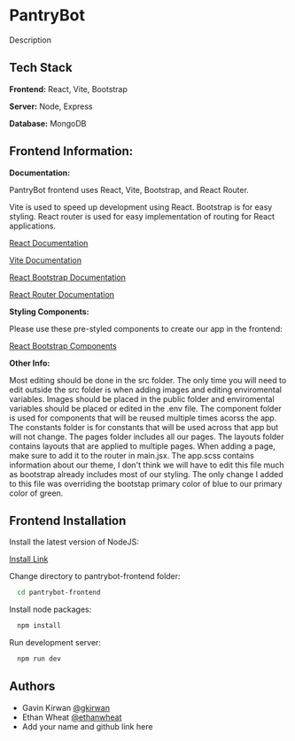 
# PantryBot


Description
## Tech Stack

**Frontend:** React, Vite, Bootstrap

**Server:** Node, Express

**Database:** MongoDB


## Frontend Information:

**Documentation:**

PantryBot frontend uses React, Vite, Bootstrap, and React Router.

Vite is used to speed up development using React. Bootstrap is for easy styling. React router is used for easy implementation of routing for React applications.

[React Documentation](https://react.dev/)

[Vite Documentation](https://vite.dev/)

[React Bootstrap Documentation](https://react-bootstrap.netlify.app/)

[React Router Documentation](https://reactrouter.com/en/main)

**Styling Components:**

Please use these pre-styled components to create our app in the frontend:

[React Bootstrap Components](https://react-bootstrap.netlify.app/docs/components/accordion)

**Other Info:**

Most editing should be done in the src folder. The only time you will need to edit outside the src folder is when adding images and editing enviromental variables. Images should be placed in the public folder and enviromental variables should be placed or edited in the .env file. The component folder is used for components that will be reused multiple times acorss the app. The constants folder is for constants that will be used across that app but will not change. The pages folder includes all our pages. The layouts folder contains layouts that are applied to multiple pages. When adding a page, make sure to add it to the router in main.jsx. The app.scss contains information about our theme, I don't think we will have to edit this file much as bootstrap already includes most of our styling. The only change I added to this file was overriding the bootstap primary color of blue to our primary color of green.

## Frontend Installation

Install the latest version of NodeJS:

[Install Link](https://nodejs.org/en)

Change directory to pantrybot-frontend folder:

```bash
  cd pantrybot-frontend
```

Install node packages:

```bash
  npm install
```

Run development server:
```bash
  npm run dev
```
## Authors

- Gavin Kirwan [@gkirwan](https://www.github.com/gkirwan43)
- Ethan Wheat [@ethanwheat](https://github.com/ethanwheat)
- Add your name and github link here

